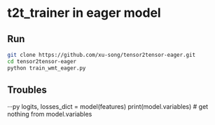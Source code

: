 
# t2t_trainer in eager model



## Run



```bash
git clone https://github.com/xu-song/tensor2tensor-eager.git
cd tensor2tensor-eager
python train_wmt_eager.py
```

 
## Troubles

···py
logits, losses_dict = model(features)
print(model.variables)  # get nothing from model.variables
```
